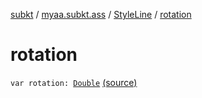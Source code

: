 [subkt](../../index.md) / [myaa.subkt.ass](../index.md) / [StyleLine](index.md) / [rotation](./rotation.md)

# rotation

`var rotation: `[`Double`](https://kotlinlang.org/api/latest/jvm/stdlib/kotlin/-double/index.html) [(source)](https://github.com/Myaamori/SubKt/blob/0.1.19/src/main/kotlin/myaa/subkt/ass/parser.kt#L564)